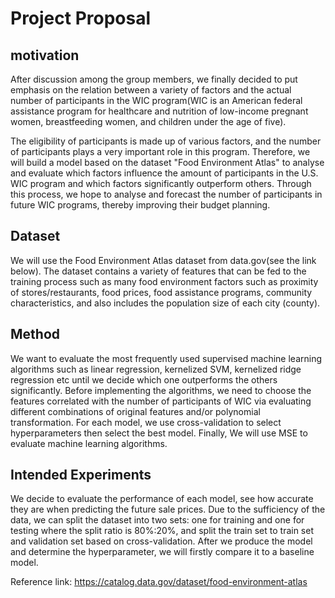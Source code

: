 # Project Proposal

## motivation

After discussion among the group members, we finally decided to put emphasis on the relation between a variety of factors and the actual number of participants in the WIC program(WIC is an American federal assistance program for healthcare and nutrition of low-income pregnant women, breastfeeding women, and children under the age of five). 


The eligibility of participants is made up of various factors, and the number of participants plays a very important role in this program. Therefore, we will build a model based on the dataset "Food Environment Atlas" to analyse and evaluate which factors influence the amount of participants in the U.S. WIC program and which factors significantly outperform others. Through this process, we hope to analyse and forecast the number of participants in future WIC programs, thereby improving their budget planning.


## Dataset

We will use the Food Environment Atlas dataset from data.gov(see the link below). The dataset contains a variety of features that can be fed to the training process such as many food environment factors such as proximity of stores/restaurants, food prices, food assistance programs, community characteristics, and also includes the population size of each city (county).


## Method

We want to evaluate the most frequently used supervised machine learning algorithms such as linear regression, kernelized SVM,  kernelized ridge regression etc until we decide which one outperforms the others significantly. Before implementing the algorithms, we need to choose the features correlated with the number of participants of WIC via evaluating different combinations of original features and/or polynomial transformation. For each model, we use cross-validation to select hyperparameters then select the best model. Finally, We will use MSE to evaluate machine learning algorithms.

## Intended Experiments

We decide to evaluate the performance of each model, see how accurate they are when predicting the future sale prices. Due to the sufficiency of the data, we can split the dataset into two sets: one for training and one for testing where the split ratio is 80%:20%, and split the train set to train set and validation set based on cross-validation. After we produce the model and determine the hyperparameter, we will firstly compare it to a baseline model.  


Reference link:
https://catalog.data.gov/dataset/food-environment-atlas

